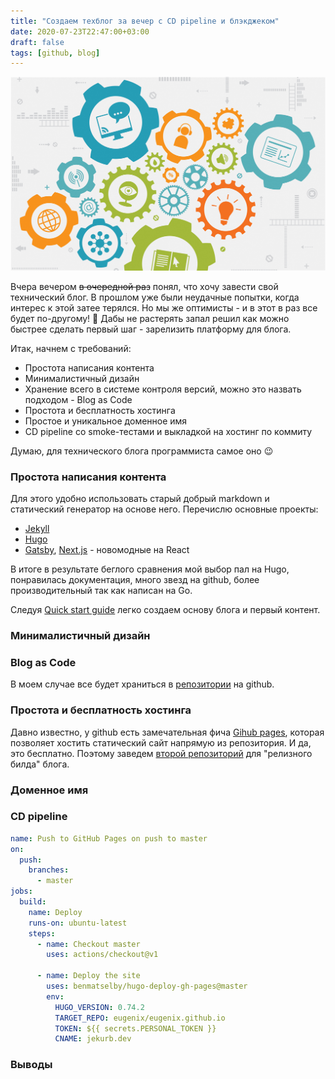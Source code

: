 ```yaml
---
title: "Создаем техблог за вечер с CD pipeline и блэкджеком"
date: 2020-07-23T22:47:00+03:00
draft: false
tags: [github, blog]
---
```


![image alt text](images/tech-blog.png)

Вчера вечером ~~в очередной раз~~ понял, что хочу завести свой технический блог. В прошлом уже были неудачные попытки, когда интерес к этой затее терялся. 
Но мы же оптимисты - и в этот в раз все будет по-другому! 💪 Дабы не растерять запал решил как можно быстрее сделать первый шаг - зарелизить платформу для блога.

Итак, начнем с требований:
- Простота написания контента 
- Минималистичный дизайн
- Хранение всего в системе контроля версий, можно это назвать подходом - Blog as Code
- Простота и бесплатность хостинга
- Простое и уникальное доменное имя
- CD pipeline со smoke-тестами и выкладкой на хостинг по коммиту

Думаю, для технического блога программиста самое оно 😉

### Простота написания контента
Для этого удобно использовать старый добрый markdown и статический генератор на основе него. Перечислю основные проекты:
- [Jekyll](http://jekyllrb.com) 
- [Hugo](https://gohugo.io/)
- [Gatsby](),  [Next.js]() - новомодные на React

В итоге в результате беглого сравнения мой выбор пал на Hugo, понравилась документация, много звезд на github, более производительный так как написан на Go.

Следуя [Quick start guide](https://gohugo.io/getting-started/quick-start/) легко создаем основу блога и первый контент.

### Минималистичный дизайн

### Blog as Code
В моем случае все будет храниться в [репозитории](https://github.com/eugenix/jekurb-blog) на github.

### Простота и бесплатность хостинга
Давно известно, у github есть замечательная фича [Gihub pages](https://pages.github.com/), которая позволяет хостить статический сайт напрямую из репозитория. И да, это бесплатно. Поэтому заведем [второй репозиторий](https://github.com/eugenix/eugenix.github.io) для "релизного билда" блога.

### Доменное имя

### CD pipeline
```yaml
name: Push to GitHub Pages on push to master
on:
  push:
    branches:
      - master
jobs:
  build:
    name: Deploy
    runs-on: ubuntu-latest
    steps:
      - name: Checkout master
        uses: actions/checkout@v1
        
      - name: Deploy the site
        uses: benmatselby/hugo-deploy-gh-pages@master
        env:
          HUGO_VERSION: 0.74.2
          TARGET_REPO: eugenix/eugenix.github.io
          TOKEN: ${{ secrets.PERSONAL_TOKEN }}
          CNAME: jekurb.dev
```

### Выводы
  